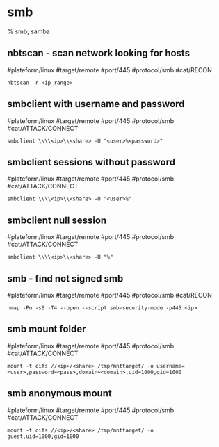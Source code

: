 # smb
% smb, samba

## nbtscan - scan network looking for hosts
#plateform/linux #target/remote #port/445 #protocol/smb #cat/RECON 
```
nbtscan -r <ip_range>
```

## smbclient with username and password
#plateform/linux #target/remote #port/445 #protocol/smb #cat/ATTACK/CONNECT  
```
smbclient \\\\<ip>\\<share> -U "<user>%<password>"
```

## smbclient sessions without password
#plateform/linux #target/remote #port/445 #protocol/smb #cat/ATTACK/CONNECT  
```
smbclient \\\\<ip>\\<share> -U "<user>%"
```

## smbclient null session
#plateform/linux #target/remote #port/445 #protocol/smb #cat/ATTACK/CONNECT  
```
smbclient \\\\<ip>\\<share> -U "%"
```

## smb - find not signed  smb
#plateform/linux #target/remote #port/445 #protocol/smb #cat/RECON 
```
nmap -Pn -sS -T4 --open --script smb-security-mode -p445 <ip>
```

## smb mount folder
#plateform/linux #target/remote #port/445 #protocol/smb #cat/ATTACK/CONNECT  
```
mount -t cifs //<ip>/<share> /tmp/mnttarget/ -o username=<user>,password=<pass>,domain=<domain>,uid=1000,gid=1000
```

## smb anonymous mount
#plateform/linux #target/remote #port/445 #protocol/smb #cat/ATTACK/CONNECT  
```
mount -t cifs //<ip>/<share> /tmp/mnttarget/ -o guest,uid=1000,gid=1000
```